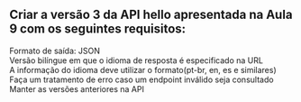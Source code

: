 ## Criar a versão 3 da API hello apresentada na Aula 9 com os seguintes requisitos:
Formato de saída: JSON\
Versão bilíngue em que o idioma de resposta é especificado na URL\
A informação do idioma deve utilizar o formato(pt-br, en, es e similares)\
Faça um tratamento de erro caso um endpoint inválido seja consultado\
Manter as versões anteriores na API
